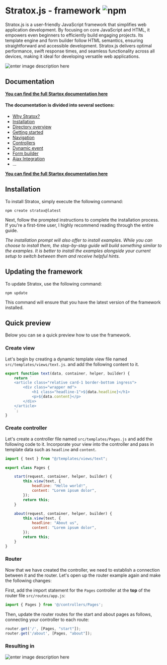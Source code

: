 
# Stratox.js - framework ![npm](https://img.shields.io/npm/v/create-stratox)

Stratox.js is a user-friendly JavaScript framework that simplifies web application development. By focusing on core JavaScript and HTML, it empowers even beginners to efficiently build engaging projects. Its template engine and form builder follow HTML semantics, ensuring straightforward and accessible development. Stratox.js delivers optimal performance, swift response times, and seamless functionality across all devices, making it ideal for developing versatile web applications.

![enter image description here](http://wazabii.se/github-assets/installation-prompt-1.png)

## Documentation

**[You can find the full Startox documentation here](https://stratox.wazabii.se/)**

#### The documentation is divided into several sections:
-   [Why Stratox?](https://stratox.wazabii.se/)
-   [Installation](https://stratox.wazabii.se/installation)
-   [Directory overview](https://stratox.wazabii.se/step-by-step-tutorial/directory-overview)
-   [Getting started](https://stratox.wazabii.se/step-by-step-tutorial/getting-started)
-   [Navigation](https://stratox.wazabii.se/step-by-step-tutorial/navigation)
-   [Controllers](https://stratox.wazabii.se/step-by-step-tutorial/controllers)
-   [Dynamic event](https://stratox.wazabii.se/step-by-step-tutorial/dynamic-event)
-   [Form builder](https://stratox.wazabii.se/step-by-step-tutorial/forms)
-   [Ajax Integration](https://stratox.wazabii.se/step-by-step-tutorial/ajax-integration)
- ...

**[You can find the full Startox documentation here](https://stratox.wazabii.se/)**

## Installation 
To install Stratox, simply execute the following command:
```
npm create stratox@latest
```
Next, follow the prompted instructions to complete the installation process. If you're a first-time user, I highly recommend reading through the entire guide.

_The installation prompt will also offer to install examples. While you can choose to install them, the step-by-step guide will build something similar to the examples. It is better to install the examples alongside your current setup to switch between them and receive helpful hints._

## Updating the framework
To update Stratox, use the following command:
```
npm update
```
This command will ensure that you have the latest version of the framework installed.

## Quick preview

Below you can se a quick preview how to use the framework.

### Create view

Let's begin by creating a dynamic template view file named `src/templates/views/text.js`. and add the following content to it.
```js
export function text(data, container, helper, builder) {
	return `
	<article class="relative card-1 border-bottom ingress">
		<div class="wrapper md">
		    <h1 class="headline-1">${data.headline}</h1>
		    <p>${data.content}</p>
		</div>
	</article>
	`;
}
```

### Create controller
Let's create a controller file named `src/templates/Pages.js` and add the following code to it. Incorporate your view into the controller and pass in template data such as `headline` and `content`.

```js
import { text } from "@/templates/views/text";

export class Pages {

    start(request, container, helper, builder) {
        this.view(text, {
            headline: "Hello world!",
            content: "Lorem ipsum dolor",
        });
        return this;
    }
    
    about(request, container, helper, builder) {
        this.view(text, {
            headline: "About us",
            content: "Lorem ipsum dolor",
        });
        return this;
    }
}
```
### Router
Now that we have created the controller, we need to establish a connection between it and the router. Let's open up the router example again and make the following changes:

First, add the import statement for the `Pages` controller at the **top** of the router file `src/routes/app.js`:

```js
import { Pages } from '@/controllers/Pages';
```

Then, update the router routes for the start and about pages as follows, connecting your controller to each route:

```js
router.get('/', [Pages, "start"]);
router.get('/about', [Pages, "about"]);
```
### Resulting in

![enter image description here](https://wazabii.se/github-assets/example-result-about.png)


